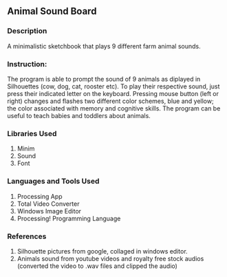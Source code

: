 ## Animal Sound Board
### Description 
A minimalistic sketchbook that plays 9 different farm animal sounds.

### Instruction: 
The program is able to prompt the sound of 9 animals as diplayed in Silhouettes (cow, dog, cat, rooster etc). To play their respective sound, just press their indicated letter on the keyboard. Pressing mouse button (left or right) changes and flashes two different color schemes, blue and yellow; the color associated with memory and cognitive skills. The program can be useful to teach babies and toddlers about animals.

### Libraries Used
1) Minim
2) Sound
3) Font

### Languages and Tools Used
1) Processing App
2) Total Video Converter
3) Windows Image Editor
4) Processing! Programming Language

### References
1) Silhouette pictures from google, collaged in windows editor.
2) Animals sound from youtube videos and royalty free stock audios (converted the video to .wav  files and clipped the audio)
